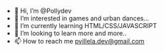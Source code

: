 - 👋 Hi, I’m @Pollydev
- 👀 I’m interested in games and urban dances...
- 🌱 I’m currently learning HTML/CSS/JAVASCRIPT
- 💞️ I’m looking to learn more and more..
- 📫 How to reach me pvillela.dev@gmail.com

<!---
Pollydev/Pollydev is a ✨ special ✨ repository because its `README.md` (this file) appears on your GitHub profile.
You can click the Preview link to take a look at your changes.
--->
